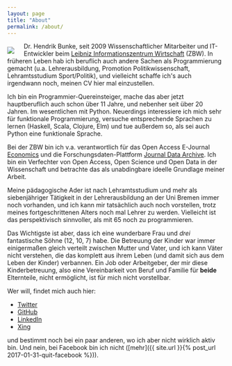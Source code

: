 ```yaml
---
layout: page
title: "About"
permalink: /about/
---
```




<img style="float: left; margin-right: 22px; margin-top: 10px" src="{{site.url
}}/images/bunke.jpg" /> Dr. Hendrik Bunke, seit 2009 Wissenschaftlicher
Mitarbeiter und IT-Entwickler beim [Leibniz Informationszentrum
Wirtschaft](http://zbw.eu) (ZBW). In früheren Leben hab ich beruflich auch
andere Sachen als Programmierung gemacht (u.a. Lehrerausbildung, Promotion
Politikwissenschaft, Lehramtsstudium Sport/Politik), und vielleicht schaffe
ich's auch irgendwann noch, meinen CV hier mal einzustellen.

Ich bin ein Programmier-Quereinsteiger, mache das aber jetzt hauptberuflich
auch schon über 11 Jahre, und nebenher seit über 20 Jahren. Im wesentlichen mit
Python. Neuerdings interessiere ich mich sehr für funktionale Programmierung,
versuche entsprechende Sprachen zu lernen (Haskell, Scala, Clojure, Elm) und
tue außerdem so, als sei auch Python eine funktionale Sprache.

Bei der ZBW bin ich v.a. verantwortlich für das Open Access E-Journal
[Economics](http://economics-ejournal.org) und die Forschungsdaten-Plattform
[Journal Data Archive](http://journaldata.zbw.eu). Ich bin ein Verfechter von
Open Access, Open Science und Open Data in der Wissenschaft und betrachte das
als unabdingbare ideelle Grundlage meiner Arbeit. 

Meine pädagogische Ader ist nach Lehramtsstudium und mehr als siebenjähriger
Tätigkeit in der Lehrerausbildung an der Uni Bremen immer noch vorhanden, und
ich kann mir tatsächlich auch noch vorstellen, trotz meines fortgeschrittenen
Alters noch mal Lehrer zu werden. Vielleicht ist das perspektivisch sinnvoller,
als mit 65 noch zu programmieren.

Das Wichtigste ist aber, dass ich eine wunderbare Frau und _drei_ fantastische
Söhne (12, 10, 7) habe. Die Betreuung der Kinder war immer einigermaßen gleich
verteilt zwischen Mutter und Vater, und ich kann Väter nicht verstehen, die das
komplett aus ihrem Leben (und damit sich aus dem Leben der Kinder) verbannen.
Ein Job oder Arbeitgeber, der mir diese Kinderbetreuung, also eine
Vereinbarkeit von Beruf und Familie für **beide** Elternteile, nicht
ermöglicht, ist für mich nicht vorstellbar.

Wer will, findet mich auch hier:

-   [Twitter](https://twitter.com)
-   [GitHub](https://github.com/hbunke)
-   [LinkedIn](https://www.linkedin.com/in/hendrik-bunke-bb743668/)
-   [Xing](https://www.xing.com/profile/Hendrik_Bunke)

und bestimmt noch bei ein paar anderen, wo ich aber nicht wirklich aktiv bin.
Und nein, bei Facebook bin ich nicht ([mehr]({{ site.url }}{% post_url 2017-01-31-quit-facebook %})).




